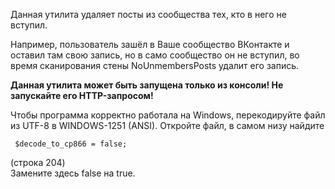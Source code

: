Данная утилита удаляет посты из сообщества тех, кто в него не вступил.

Например, пользователь зашёл в Ваше сообщество ВКонтакте и оставил там свою запись, но в само сообщество он не вступил, во время сканирования стены NoUnmembersPosts удалит его запись.

<b>Данная утилита может быть запущена только из консоли! Не запускайте его HTTP-запросом!</b>

Чтобы программа корректно работала на Windows, перекодируйте файл из UTF-8 в WINDOWS-1251 (ANSI). Откройте файл, в самом низу найдите<br>
<code><br>
    $decode_to_cp866 = false;<br>
</code><br>
(строка 204)<br>
Замените здесь false на true.
